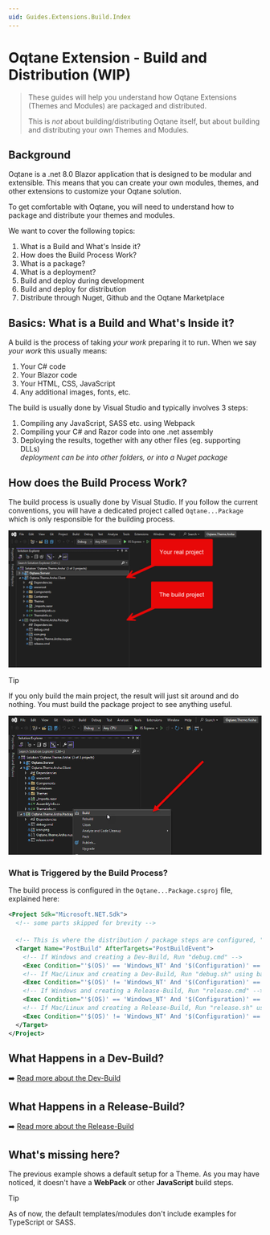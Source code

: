 ```yaml
---
uid: Guides.Extensions.Build.Index
---
```


# Oqtane Extension - Build and Distribution (WIP)

> These guides will help you understand how
> Oqtane Extensions (Themes and Modules) are packaged and distributed.
>
> This is _not_ about building/distributing Oqtane itself,
> but about building and distributing your own Themes and Modules.

## Background

Oqtane is a .net 8.0 Blazor application that is designed to be modular and extensible.
This means that you can create your own modules, themes, and other extensions
to customize your Oqtane solution.

To get comfortable with Oqtane, you will need to understand how to package and distribute
your themes and modules.

We want to cover the following topics:

1. What is a Build and What's Inside it?
1. How does the Build Process Work?
1. What is a package?
1. What is a deployment?
1. Build and deploy during development
1. Build and deploy for distribution
1. Distribute through Nuget, Github and the Oqtane Marketplace

## Basics: What is a Build and What's Inside it?

A build is the process of taking _your work_ preparing it to run.
When we say _your work_ this usually means:

1. Your C# code
1. Your Blazor code
1. Your HTML, CSS, JavaScript
1. Any additional images, fonts, etc.

The build is usually done by Visual Studio and typically involves 3 steps:

1. Compiling any JavaScript, SASS etc. using Webpack
1. Compiling your C# and Razor code into one .net assembly
1. Deploying the results, together with any other files (eg. supporting DLLs)  
    _deployment can be into other folders, or into a Nuget package_

## How does the Build Process Work?

The build process is usually done by Visual Studio.
If you follow the current conventions, you will have a dedicated project
called `Oqtane...Package` which is only responsible for the building process.

<img src="./assets/main-project-and-build-project.jpg" class="full-width">

> [!TIP]
> If you only build the main project, the result will just sit around and do nothing.
> You must build the package project to see anything useful.

<img src="./assets/build-the-package-project.jpg" class="full-width">

### What is Triggered by the Build Process?

The build process is configured in the `Oqtane...Package.csproj` file, explained here:

```xml
<Project Sdk="Microsoft.NET.Sdk">
  <!-- some parts skipped for brevity -->

  <!-- This is where the distribution / package steps are configured, "PostBuild" -->
  <Target Name="PostBuild" AfterTargets="PostBuildEvent">
    <!-- If Windows and creating a Dev-Build, Run "debug.cmd" -->
    <Exec Condition="'$(OS)' == 'Windows_NT' And '$(Configuration)' == 'Debug'" Command="debug.cmd" />
    <!-- If Mac/Linux and creating a Dev-Build, Run "debug.sh" using bash -->
    <Exec Condition="'$(OS)' != 'Windows_NT' And '$(Configuration)' == 'Debug'" Command="bash $(ProjectDir)debug.sh" />
    <!-- If Windows and creating a Release-Build, Run "release.cmd" -->
    <Exec Condition="'$(OS)' == 'Windows_NT' And '$(Configuration)' == 'Release'" Command="release.cmd" />
    <!-- If Mac/Linux and creating a Release-Build, Run "release.sh" using bash -->
    <Exec Condition="'$(OS)' != 'Windows_NT' And '$(Configuration)' == 'Release'" Command="bash $(ProjectDir)release.sh" />
  </Target>
</Project>
```

## What Happens in a Dev-Build?

➡️ [Read more about the Dev-Build](xref:Guides.Extensions.Build.Dev)

## What Happens in a Release-Build?

➡️ [Read more about the Release-Build](xref:Guides.Extensions.Build.Release)

## What's missing here?

The previous example shows a default setup for a Theme.
As you may have noticed, it doesn't have a **WebPack** or other **JavaScript** build steps.

> [!TIP]
> As of now, the default templates/modules don't include examples for TypeScript or SASS.

